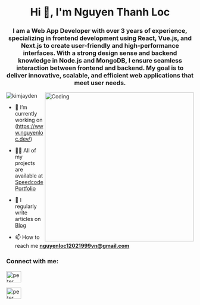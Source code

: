 <h1 align="center">Hi 👋, I'm  Nguyen Thanh Loc </h1>
<h3 align="center">I am a Web App Developer with over 3 years of experience, specializing in frontend development using React, Vue.js, and Next.js to create user-friendly and high-performance interfaces. With a strong design sense and backend knowledge in Node.js and MongoDB, I ensure seamless interaction between frontend and backend. My goal is to deliver innovative, scalable, and efficient web applications that meet user needs.</h3>
<img align="right" alt="Coding" width="400" src="https://media3.giphy.com/media/v1.Y2lkPTc5MGI3NjExcnEzeXV1M24zNmlnZjZlcHI3YWJ2eHV6cXRvcWIxbzdjOWJ1dHo2ciZlcD12MV9pbnRlcm5hbF9naWZfYnlfaWQmY3Q9Zw/78XCFBGOlS6keY1Bil/giphy.gif"/>

<p align="left"> <img src="https://komarev.com/ghpvc/?username=kimjayden&label=Profile%20views&color=0e75b6&style=flat" alt="kimjayden" /> </p>

- 🔭 I’m currently working on (https://www.nguyenloc.dev/)

- 👨‍💻 All of my projects are available at [Speedcode Portfolio](https://www.nguyenloc.dev/works)

- 📝 I regularly write articles on [Blog](https://www.nguyenloc.dev/blogs)


- 📫 How to reach me **nguyenloc12021999vn@gmail.com**


<h3 align="left">Connect with me:</h3>
<p align="left">

<a href="https://www.linkedin.com/in/nguy%E1%BB%85n-th%C3%A0nh-l%E1%BB%99c-479476196/" target="blank"><img align="center" src="https://raw.githubusercontent.com/rahuldkjain/github-profile-readme-generator/master/src/images/icons/Social/linked-in-alt.svg" alt="peter kimanzi" height="30" width="40" /></a>
</p>
<p align="left">

<a href="https://www.linkedin.com/in/nguy%E1%BB%85n-th%C3%A0nh-l%E1%BB%99c-479476196/" target="blank"><img align="center" src="https://raw.githubusercontent.com/rahuldkjain/github-profile-readme-generator/master/src/images/icons/Social/linked-in-alt.svg" alt="peter kimanzi" height="30" width="40" /></a>
</p>
